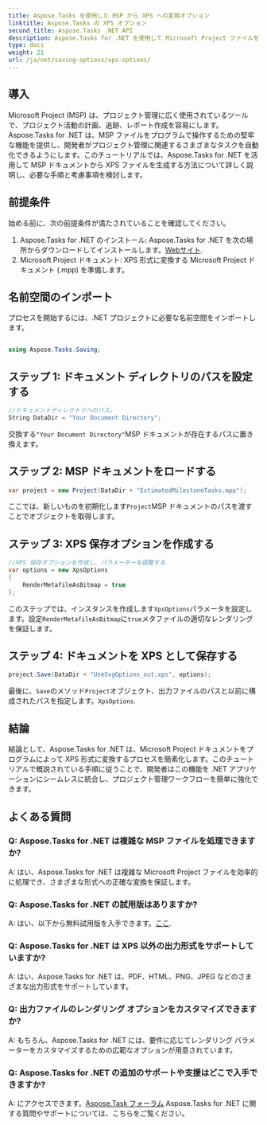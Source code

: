 ```yaml
---
title: Aspose.Tasks を使用した MSP から XPS への変換オプション
linktitle: Aspose.Tasks の XPS オプション
second_title: Aspose.Tasks .NET API
description: Aspose.Tasks for .NET を使用して Microsoft Project ファイルを XPS 形式に変換する方法を学習します。簡単な統合、堅牢な機能。
type: docs
weight: 21
url: /ja/net/saving-options/xps-options/
---
```

## 導入
Microsoft Project (MSP) は、プロジェクト管理に広く使用されているツールで、プロジェクト活動の計画、追跡、レポート作成を容易にします。 Aspose.Tasks for .NET は、MSP ファイルをプログラムで操作するための堅牢な機能を提供し、開発者がプロジェクト管理に関連するさまざまなタスクを自動化できるようにします。このチュートリアルでは、Aspose.Tasks for .NET を活用して MSP ドキュメントから XPS ファイルを生成する方法について詳しく説明し、必要な手順と考慮事項を検討します。
## 前提条件
始める前に、次の前提条件が満たされていることを確認してください。
1.  Aspose.Tasks for .NET のインストール: Aspose.Tasks for .NET を次の場所からダウンロードしてインストールします。[Webサイト](https://releases.aspose.com/tasks/net/).
2. Microsoft Project ドキュメント: XPS 形式に変換する Microsoft Project ドキュメント (.mpp) を準備します。

## 名前空間のインポート
プロセスを開始するには、.NET プロジェクトに必要な名前空間をインポートします。
```csharp

using Aspose.Tasks.Saving;
```

## ステップ 1: ドキュメント ディレクトリのパスを設定する
```csharp
//ドキュメントディレクトリへのパス。
String DataDir = "Your Document Directory";
```
交換する`"Your Document Directory"`MSP ドキュメントが存在するパスに置き換えます。
## ステップ 2: MSP ドキュメントをロードする
```csharp
var project = new Project(DataDir + "EstimatedMilestoneTasks.mpp");
```
ここでは、新しいものを初期化します`Project`MSP ドキュメントのパスを渡すことでオブジェクトを取得します。
## ステップ 3: XPS 保存オプションを作成する
```csharp
//XPS 保存オプションを作成し、パラメーターを調整する
var options = new XpsOptions
{
    RenderMetafileAsBitmap = true
};
```
このステップでは、インスタンスを作成します`XpsOptions`パラメータを設定します。設定`RenderMetafileAsBitmap`に`true`メタファイルの適切なレンダリングを保証します。
## ステップ 4: ドキュメントを XPS として保存する
```csharp
project.Save(DataDir + "UseSvgOptions_out.xps", options);
```
最後に、`Save`のメソッド`Project`オブジェクト、出力ファイルのパスと以前に構成されたパスを指定します。`XpsOptions`.

## 結論
結論として、Aspose.Tasks for .NET は、Microsoft Project ドキュメントをプログラムによって XPS 形式に変換するプロセスを簡素化します。このチュートリアルで概説されている手順に従うことで、開発者はこの機能を .NET アプリケーションにシームレスに統合し、プロジェクト管理ワークフローを簡単に強化できます。
## よくある質問
### Q: Aspose.Tasks for .NET は複雑な MSP ファイルを処理できますか?
A: はい、Aspose.Tasks for .NET は複雑な Microsoft Project ファイルを効率的に処理でき、さまざまな形式への正確な変換を保証します。
### Q: Aspose.Tasks for .NET の試用版はありますか?
 A: はい、以下から無料試用版を入手できます。[ここ](https://releases.aspose.com/).
### Q: Aspose.Tasks for .NET は XPS 以外の出力形式をサポートしていますか?
A: はい、Aspose.Tasks for .NET は、PDF、HTML、PNG、JPEG などのさまざまな出力形式をサポートしています。
### Q: 出力ファイルのレンダリング オプションをカスタマイズできますか?
A: もちろん、Aspose.Tasks for .NET には、要件に応じてレンダリング パラメーターをカスタマイズするための広範なオプションが用意されています。
### Q: Aspose.Tasks for .NET の追加のサポートや支援はどこで入手できますか?
 A: にアクセスできます。[Aspose.Task フォーラム](https://forum.aspose.com/c/tasks/15) Aspose.Tasks for .NET に関する質問やサポートについては、こちらをご覧ください。